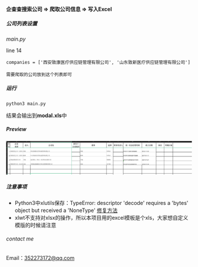
#### 企查查搜索公司 => 爬取公司信息 => 写入Excel

##### 公司列表设置

*main.py*

line 14

    companies = ['西安致康医疗供应链管理有限公司', '山东致新医疗供应链管理有限公司']

    需要爬取的公司放到这个列表即可

##### 运行

    python3 main.py

结果会输出到**modal.xls**中

##### Preview

![avatar](./spider/images/demo.png)

##### 注意事项

+ Python3中xlutils保存：TypeError: descriptor 'decode' requires a 'bytes' object but received a 'NoneType' [修复方法](https://blog.csdn.net/zhangvalue/article/details/105170305)
+ xlwt不支持对xlsx的操作，所以本项目用的excel模板是个xls，大家想自定义模版的时候请注意

###### contact me

Email：352273172@qq.com

